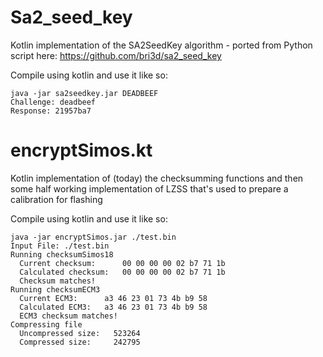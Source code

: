 # Sa2_seed_key
Kotlin implementation of the SA2SeedKey algorithm - ported from Python script here:
https://github.com/bri3d/sa2_seed_key

Compile using kotlin and use it like so:
```
java -jar sa2seedkey.jar DEADBEEF
Challenge: deadbeef
Response: 21957ba7
```

# encryptSimos.kt
Kotlin implementation of (today) the checksumming functions and then some half working implementation of LZSS that's used to prepare a calibration for flashing

Compile using kotlin and use it like so:
```
java -jar encryptSimos.jar ./test.bin
Input File: ./test.bin
Running checksumSimos18
  Current checksum:      00 00 00 00 02 b7 71 1b
  Calculated checksum:   00 00 00 00 02 b7 71 1b
  Checksum matches!
Running checksumECM3
  Current ECM3:      a3 46 23 01 73 4b b9 58
  Calculated ECM3:   a3 46 23 01 73 4b b9 58
  ECM3 checksum matches!
Compressing file
  Uncompressed size:   523264
  Compressed size:     242795
```
